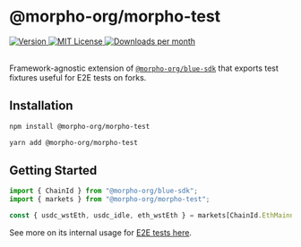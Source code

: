 # @morpho-org/morpho-test

<a href="https://www.npmjs.com/package/@morpho-org/morpho-test">
    <picture>
        <source media="(prefers-color-scheme: dark)" srcset="https://img.shields.io/npm/v/@morpho-org/morpho-test?colorA=21262d&colorB=21262d&style=flat">
        <img src="https://img.shields.io/npm/v/@morpho-org/morpho-test?colorA=f6f8fa&colorB=f6f8fa&style=flat" alt="Version">
    </picture>
</a>
<a href="https://github.com/morpho-org/morpho-test/blob/main/LICENSE">
    <picture>
        <source media="(prefers-color-scheme: dark)" srcset="https://img.shields.io/npm/l/@morpho-org/morpho-test?colorA=21262d&colorB=21262d&style=flat">
        <img src="https://img.shields.io/npm/l/@morpho-org/morpho-test?colorA=f6f8fa&colorB=f6f8fa&style=flat" alt="MIT License">
    </picture>
</a>
<a href="https://www.npmjs.com/package/@morpho-org/morpho-test">
    <picture>
        <source media="(prefers-color-scheme: dark)" srcset="https://img.shields.io/npm/dm/@morpho-org/morpho-test?colorA=21262d&colorB=21262d&style=flat">
        <img src="https://img.shields.io/npm/dm/@morpho-org/morpho-test?colorA=f6f8fa&colorB=f6f8fa&style=flat" alt="Downloads per month">
    </picture>
</a>
<br />
<br />

Framework-agnostic extension of [`@morpho-org/blue-sdk`](../blue-sdk/) that exports test fixtures useful for E2E tests on forks.

## Installation

```bash
npm install @morpho-org/morpho-test
```

```bash
yarn add @morpho-org/morpho-test
```

## Getting Started

```typescript
import { ChainId } from "@morpho-org/blue-sdk";
import { markets } from "@morpho-org/morpho-test";

const { usdc_wstEth, usdc_idle, eth_wstEth } = markets[ChainId.EthMainnet];
```

See more on its internal usage for [E2E tests here](../blue-sdk-viem/test/Market.test.ts).
